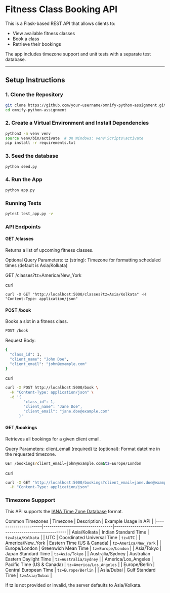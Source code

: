 # Fitness Class Booking API

This is a Flask-based REST API that allows clients to:
- View available fitness classes
- Book a class
- Retrieve their bookings

The app includes timezone support and unit tests with a separate test database.

---

## Setup Instructions

### 1. Clone the Repository

```bash
git clone https://github.com/your-username/omnify-python-assignment.git
cd omnify-python-assignment
```

### 2. Create a Virtual Environment and Install Dependencies

```bash
python3 -m venv venv
source venv/bin/activate  # On Windows: venv\Scripts\activate
pip install -r requirements.txt
```

### 3. Seed the database

```bash
python seed.py
```

### 4. Run the App

```bash
python app.py
```

### Running Tests

```bash
pytest test_app.py -v
```

### API Endpoints

#### GET /classes
Returns a list of upcoming fitness classes.

Optional Query Parameters:
tz (string): Timezone for formatting scheduled times (default is Asia/Kolkata)

GET /classes?tz=America/New_York

curl
```
curl -X GET "http://localhost:5000/classes?tz=Asia/Kolkata" -H "Content-Type: application/json"
```

#### POST /book
Books a slot in a fitness class.

```bash
POST /book
```

Request Body:
```bash
{
  "class_id": 1,
  "client_name": "John Doe",
  "client_email": "john@example.com"
}
```

curl
```bash
curl -X POST http://localhost:5000/book \
  -H "Content-Type: application/json" \
  -d '{
        "class_id": 1,
        "client_name": "Jane Doe",
        "client_email": "jane.doe@example.com"
      }'
```

#### GET /bookings
Retrieves all bookings for a given client email.

Query Parameters:
client_email (required)
tz (optional): Format datetime in the requested timezone.

```bash
GET /bookings?client_email=john@example.com&tz=Europe/London
```

curl
```bash
curl -X GET "http://localhost:5000/bookings?client_email=jane.doe@example.com&tz=UTC" \
  -H "Content-Type: application/json"
```

### Timezone Suppport

This API supports the [IANA Time Zone Database](https://en.wikipedia.org/wiki/List_of_tz_database_time_zones) format.

Common Timezones
| Timezone             | Description                     | Example Usage in API                                |
|----------------------|----------------------------------|------------------------------------------------------|
| Asia/Kolkata         | Indian Standard Time             | `tz=Asia/Kolkata`                          |
| UTC                  | Coordinated Universal Time       | `tz=UTC`                                   |
| America/New_York     | Eastern Time (US & Canada)       | `tz=America/New_York`                      |
| Europe/London        | Greenwich Mean Time              | `tz=Europe/London`                         |
| Asia/Tokyo           | Japan Standard Time              | `tz=Asia/Tokyo`                            |
| Australia/Sydney     | Australian Eastern Daylight Time | `tz=Australia/Sydney`                      |
| America/Los_Angeles  | Pacific Time (US & Canada)       | `tz=America/Los_Angeles`                   |
| Europe/Berlin        | Central European Time            | `tz=Europe/Berlin`                         |
| Asia/Dubai           | Gulf Standard Time               | `tz=Asia/Dubai`                            |

If tz is not provided or invalid, the server defaults to Asia/Kolkata.
